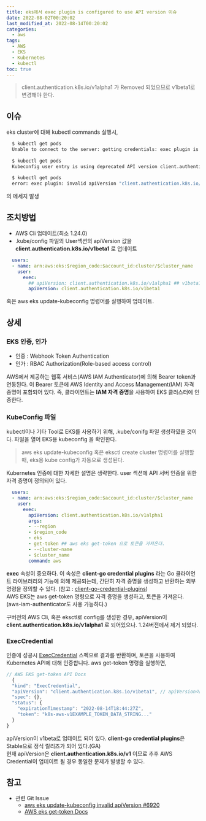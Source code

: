 ```yaml
---
title: eks에서 exec plugin is configured to use API version 이슈
date: 2022-08-02T00:20:02
last_modified_at: 2022-08-14T00:20:02
categories:
  - aws
tags:
  - AWS
  - EKS
  - Kubernetes
  - kubectl
toc: true  
---
```

> client.authentication.k8s.io/v1alpha1 가 Removed 되었으므로 v1beta1로 변경해야 한다.

## 이슈
eks cluster에 대해 kubectl commands 실행시,  

``` bash
  $ kubectl get pods
  Unable to connect to the server: getting credentials: exec plugin is configured to use API version client.authentication.k8s.io/v1beta1, plugin returned version client.authentication.k8s.io/v1alpha1
  
  $ kubectl get pods
  Kubeconfig user entry is using deprecated API version client.authentication.k8s.io/v1alpha1. Run 'aws eks update-kubeconfig' to update.
  
  $ kubectl get pods
  error: exec plugin: invalid apiVersion "client.authentication.k8s.io/v1alpha1"
```

의 메세지 발생

## 조치방법
- AWS Cli 업데이트(최소 1.24.0)  
- .kube/config 파일의 User섹션의 apiVersion 값을 **client.authentication.k8s.io/v1beta1** 로 업데이트  

``` yaml
  users:
  - name: arn:aws:eks:$region_code:$account_id:cluster/$cluster_name
    user:
      exec:
        ## apiVersion: client.authentication.k8s.io/v1alpha1 ## v1beta1로 업데이트
        apiVersion: client.authentication.k8s.io/v1beta1
```  
혹은 aws eks update-kubeconfig 명령어를 실행하여 업데이트.  


## 상세
### EKS 인증, 인가
  - 인증 : Webhook Token Authentication
  - 인가 : RBAC Authorization(Role-based access control)  

AWS에서 제공하는 웹훅 서비스(AWS IAM Authenticator)에 의해 Bearer token과 연동된다. 이 Bearer 토큰에 AWS Identity and Access Management(IAM) 자격 증명이 포함되어 있다. 
즉, 클라이언트는 **IAM 자격 증명**을 사용하여 EKS 클러스터에 인증한다.  

### KubeConfig 파일 ###  
kubectl이나 기타 Tool로 EKS를 사용하기 위해, .kube/conifg 파일 생성하였을 것이다. 파일을 열어 EKS용 kubeconfig 을 확인한다.

> aws eks update-kubeconfig 혹은 eksctl create cluster 명령어를 실행할 때, eks용 kube config가 자동으로 생성된다.

Kubernetes 인증에 대한 자세한 설명은 생략한다. user 섹션에 API 서버 인증을 위한 자격 증명이 정의되어 있다.
``` yaml
  users:
  - name: arn:aws:eks:$region_code:$account_id:cluster/$cluster_name
    user:
      exec:
        apiVersion: client.authentication.k8s.io/v1alpha1 
        args:
        - --region
        - $region_code
        - eks
        - get-token ## aws eks get-token 으로 토큰을 가져온다.
        - --cluster-name
        - $cluster_name
        command: aws
```  
**exec** 속성이 중요하다. 이 속성은 **client-go credential plugins** 라는 Go 클라이언트 라이브러리의 기능에 의해 제공되는데, 간단히 자격 증명을 생성하고 반환하는 외부 명령을 정의할 수 있다. (참고 : [client-go-credential-plugins](https://kubernetes.io/docs/reference/access-authn-authz/authentication/#client-go-credential-plugins))  
AWS EKS는 aws get-token 명령으로 자격 증명을 생성하고, 토큰을 가져온다. (aws-iam-authenticator도 사용 가능하다.)  

구버전의 AWS Cli, 혹은 eksctl로 config를 생성한 경우, apiVersion이 **client.authentication.k8s.io/v1alpha1** 로 되어있으나. 1.24버전에서 제거 되었다.  
 
### ExecCredential ###  
인증에 성공시 [ExecCredential](https://kubernetes.io/docs/reference/config-api/client-authentication.v1beta1/#client-authentication-k8s-io-v1beta1-ExecCredential) 스펙으로 결과를 반환하며, 토큰을 사용하여 Kubernetes API에 대해 인증합니다. aws get-token 명령을 실행하면,

``` javascript
// AWS EKS get-token API Docs
  {
  "kind": "ExecCredential",
  "apiVersion": "client.authentication.k8s.io/v1beta1", // apiVersion이 업데이트 되었다.
  "spec": {},
  "status": {
    "expirationTimestamp": "2022-08-14T18:44:27Z",
    "token": "k8s-aws-v1EXAMPLE_TOKEN_DATA_STRING..."
  }
}
```  
apiVersion이 v1beta로 업데이트 되어 있다. **client-go credential plugins**은 Stable으로 정식 릴리즈가 되어 있다.(GA)  
현재 apiVersion은 **client.authentication.k8s.io/v1** 이므로 추후 AWS Credential이 업데이트 될 경우 동일한 문제가 발생할 수 있다.


## 참고

- 관련 Git Issue 
  - [aws eks update-kubeconfig invalid apiVersion #6920](https://github.com/aws/aws-cli/issues/6920)
  - [AWS eks get-token Docs](https://docs.aws.amazon.com/cli/latest/reference/eks/get-token.html#options)

